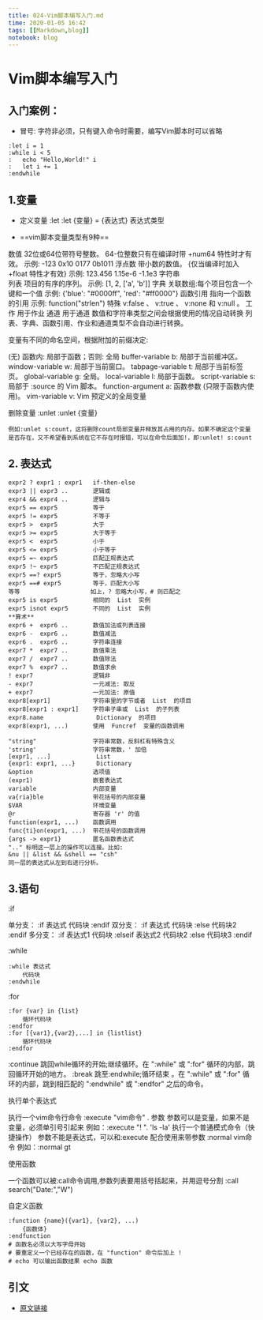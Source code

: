 ```yaml
---
title: 024-Vim脚本编写入门.md
time: 2020-01-05 16:42
tags: [[Markdown,blog]]
notebook: blog
---
```


# Vim脚本编写入门


## 入门案例：

- 冒号: 字符非必须，只有键入命令时需要，编写Vim脚本时可以省略
```
:let i = 1
:while i < 5
:	echo "Hello,World!" i
:	let i += 1
:endwhile
```

## 1.变量

- 定义变量 :let
:let {变量} = {表达式}
表达式类型

- ==vim脚本变量类型有9种==	

数值		32位或64位带符号整数。
		64-位整数只有在编译时带  +num64  特性时才有效。
	    示例:  -123  0x10  0177  0b1011
浮点数 	带小数的数值。
		{仅当编译时加入  +float  特性才有效}
		示例: 123.456  1.15e-6  -1.1e3
字符串  
列表 	项目的有序的序列。
		示例: [1, 2, ['a', 'b']]
字典		关联数组:每个项目包含一个键和一个值
		示例: {'blue': "#0000ff", 'red': "#ff0000"}
函数引用 指向一个函数的引用
		示例: function("strlen")
特殊 	v:false 、 v:true 、 v:none  和  v:null 。
工作		用于作业
通道		用于通道
    数值和字符串类型之间会根据使用的情况自动转换
    列表、字典、函数引用、作业和通道类型不会自动进行转换。

变量有不同的命名空间，根据附加的前缀决定:

 (无) 函数内: 局部于函数；否则: 全局
 buffer-variable     b:   局部于当前缓冲区。
 window-variable     w:   局部于当前窗口。
 tabpage-variable    t:   局部于当前标签页。
 global-variable     g:   全局。
 local-variable      l:   局部于函数。
 script-variable     s:   局部于  :source  的 Vim 脚本。
 function-argument   a:   函数参数 (只限于函数内使用)。
 vim-variable        v:   Vim 预定义的全局变量


删除变量 :unlet
:unlet {变量}

    例如:unlet s:count，这将删除count局部变量并释放其占用的内存。如果不确定这个变量是否存在，又不希望看到系统在它不存在时报错，可以在命令后面加!，即:unlet! s:count

## 2. 表达式

```
expr2 ? expr1 : expr1   if-then-else
expr3 || expr3 ..       逻辑或
expr4 && expr4 ..       逻辑与
expr5 == expr5          等于
expr5 != expr5          不等于
expr5 >  expr5          大于
expr5 >= expr5          大于等于
expr5 <  expr5          小于
expr5 <= expr5          小于等于
expr5 =~ expr5          匹配正规表达式
expr5 !~ expr5          不匹配正规表达式
expr5 ==? expr5         等于，忽略大小写
expr5 ==# expr5         等于，匹配大小写
等等                    如上，? 忽略大小写，# 则匹配之
expr5 is expr5          相同的  List  实例
expr5 isnot expr5       不同的  List  实例
**算术**
expr6 +  expr6 ..       数值加法或列表连接
expr6 -  expr6 ..       数值减法
expr6 .  expr6 ..       字符串连接
expr7 *  expr7 ..       数值乘法
expr7 /  expr7 ..       数值除法
expr7 %  expr7 ..       数值求余
! expr7                 逻辑非
- expr7                 一元减法: 取反
+ expr7                 一元加法: 原值
expr8[expr1]            字符串里的字节或者  List  的项目
expr8[expr1 : expr1]    字符串子串或  List  的子列表
expr8.name               Dictionary  的项目
expr8(expr1, ...)       使用  Funcref  变量的函数调用

"string"                字符串常数，反斜杠有特殊含义
'string'                字符串常数，' 加倍
[expr1, ...]             List 
{expr1: expr1, ...}      Dictionary 
&option                 选项值
(expr1)                 嵌套表达式
variable                内部变量
va{ria}ble              带花括号的内部变量
$VAR                    环境变量
@r                      寄存器 'r' 的值
function(expr1, ...)    函数调用
func{ti}on(expr1, ...)  带花括号的函数调用
{args -> expr1}         匿名函数表达式
".." 标明这一层上的操作可以连接。比如: 
&nu || &list && &shell == "csh"
同一层的表达式从左到右进行分析。
```


## 3.语句

:if

单分支：
    :if 表达式
 		代码块
 	:endif
双分支：
	:if 表达式
		代码块
 	:else
 		代码块2
 	:endif
 	多分支：
 		:if 表达式1
 			代码块
 		:elseif 表达式2
 			代码块2
 		:else
 			代码块3
 		:endif

:while

	:while 表达式
		代码块
	:endwhile
:for

	:for {var} in {list}
		循环代码块
	:endfor
	:for [{var1},{var2},...] in {listlist}
		循环代码块
	:endfor


:continue 跳回while循环的开始;继续循环。在 ":while" 或 ":for" 循环的内部，跳回循环开始的地方。
:break  跳至:endwhile;循环结束 。在 ":while" 或 ":for" 循环的内部，跳到相匹配的  ":endwhile" 或 ":endfor" 之后的命令。

执行单个表达式

执行一个vim命令行命令
	:execute  "vim命令" . 参数
	参数可以是变量，如果不是变量，必须单引号引起来
	例如：:execute "! ". 'ls -la'
执行一个普通模式命令（快捷操作）
参数不能是表达式，可以和:execute 配合使用来带参数
	:normal vim命令
	例如：:normal gt

使用函数

一个函数可以被:call命令调用,参数列表要用括号括起来，并用逗号分割
:call search("Date:","W")


自定义函数

	:function {name}({var1}, {var2}, ...)
		{函数体}
	:endfunction
	# 函数名必须以大写字母开始
	# 要重定义一个已经存在的函数，在 "function" 命令后加上 !
	# echo 可以输出函数结果 echo 函数


## 引文

- [原文链接](https://blog.csdn.net/karelcn/article/details/82963604)

